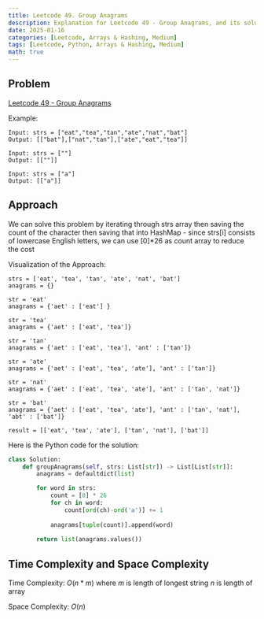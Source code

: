 ```yaml
---
title: Leetcode 49. Group Anagrams
description: Explanation for Leetcode 49 - Group Anagrams, and its solution in Python.
date: 2025-01-16
categories: [Leetcode, Arrays & Hashing, Medium]
tags: [Leetcode, Python, Arrays & Hashing, Medium]
math: true
---
```


## Problem
[Leetcode 49 - Group Anagrams](https://leetcode.com/problems/group-anagrams/description/)

Example:
```
Input: strs = ["eat","tea","tan","ate","nat","bat"]
Output: [["bat"],["nat","tan"],["ate","eat","tea"]]

Input: strs = [""]
Output: [[""]]

Input: strs = ["a"]
Output: [["a"]]
```

## Approach

We can solve this problem by iterating through strs array then saving the count of the character then saving that into HashMap
    - since strs[i] consists of lowercase English letters, we can use [0]*26 as count array to reduce the cost

Visualization of the Approach:
```
strs = ['eat', 'tea', 'tan', 'ate', 'nat', 'bat']
anagrams = {}

str = 'eat'
anagrams = {'aet' : ['eat'] }

str = 'tea'
anagrams = {'aet' : ['eat', 'tea']}

str = 'tan'
anagrams = {'aet' : ['eat', 'tea'], 'ant' : ['tan']}

str = 'ate'
anagrams = {'aet' : ['eat', 'tea', 'ate'], 'ant' : ['tan']}

str = 'nat'
anagrams = {'aet' : ['eat', 'tea', 'ate'], 'ant' : ['tan', 'nat']}

str = 'bat'
anagrams = {'aet' : ['eat', 'tea', 'ate'], 'ant' : ['tan', 'nat'], 'abt' : ['bat']}

result = [['eat', 'tea', 'ate'], ['tan', 'nat'], ['bat']]
```

Here is the Python code for the solution:
```python
class Solution:
    def groupAnagrams(self, strs: List[str]) -> List[List[str]]:
        anagrams = defaultdict(list)

        for word in strs:
            count = [0] * 26
            for ch in word:
                count[ord(ch)-ord('a')] += 1
            
            anagrams[tuple(count)].append(word)
        
        return list(anagrams.values())
```
## Time Complexity and Space Complexity

Time Complexity: $O(n*m)$ where $m$ is length of longest string $n$ is length of array

Space Complexity: $O(n)$